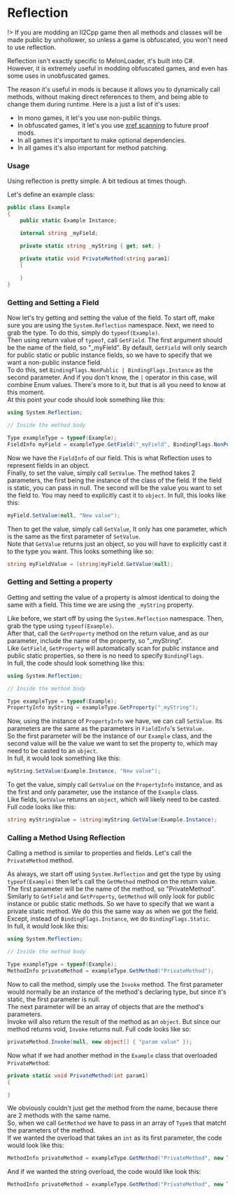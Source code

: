# Reflection

!> If you are modding an Il2Cpp game then all methods and classes will be made public by unhollower, so unless a game is obfuscated, you won't need to use reflection.

Reflection isn't exactly specific to MelonLoader, it's built into C#.<br>
However, it is extremely useful in modding obfuscated games, and even has some uses in unobfuscated games.

The reason it's useful in mods is because it allows you to dynamically call methods, without making direct references to them, and being able to change them during runtime.
Here is a just a list of it's uses:
 - In mono games, it let's you use non-public things. 
 - In obfuscated games, it let's you use [xref scanning](xrefscanning.md) to future proof mods.
 - In all games it's important to make optional dependencies.
 - In all games it's also important for method patching.

### Usage
Using reflection is pretty simple. A bit tedious at times though.

Let's define an example class:
```cs
public class Example
{
    public static Example Instance;

    internal string _myField;

    private static string _myString { get; set; }

    private static void PrivateMethod(string param1)
    {
        
    }
}
```

### Getting and Setting a Field

Now let's try getting and setting the value of the field.
To start off, make sure you are using the `System.Reflection` namespace. 
Next, we need to grab the type. To do this, simply do `typeof(Example)`.<br>
Then using return value of `typeof`, call `GetField`. The first argument should be the name of the field, so "_myField".
By default, `GetField` will only search for public static or public instance fields, so we have to specify that we want a non-public instance field.<br>
To do this, set `BindingFlags.NonPublic | BindingFlags.Instance` as the second parameter. And if you don't know, the `|` operator in this case, will combine Enum values.
 There's more to it, but that is all you need to know at this moment.<br>
 At this point your code should look something like this:
 ```cs
 using System.Reflection;

 // Inside the method body

 Type exampleType = typeof(Example);
 FieldInfo myField = exampleType.GetField("_myField", BindingFlags.NonPublic | BindingFlags.Instance);
 ```

Now we have the `FieldInfo` of our field. This is what Reflection uses to represent fields in an object.<br>
Finally, to set the value, simply call `SetValue`. The method takes 2 parameters, the first being the instance of the class of the field. If the field is static, you can pass in null. The second will be the value you want to set the field to. You may need to explicitly cast it to `object`.
In full, this looks like this:
```cs
myField.SetValue(null, "New value");
```

Then to get the value, simply call `GetValue`, It only has one parameter, which is the same as the first parameter of `SetValue`.<br>
Note that `GetValue` returns just an object, so you will have to explicitly cast it to the type you want.
This looks something like so:
```cs
string myFieldValue = (string)myField.GetValue(null);
```

### Getting and Setting a property

Getting and setting the value of a property is almost identical to doing the same with a field. This time we are using the `_myString` property.

Like before, we start off by using the `System.Reflection` namespace. Then, grab the type using `typeof(Example)`.<br>
After that, call the `GetProperty` method on the return value, and as our parameter, include the name of the property, so "_myString".<br>
Like `GetField`, `GetProperty` will automatically scan for public instance and public static properties, so there is no need to specify `BindingFlags`.<br>
In full, the code should look something like this:
```cs
using System.Reflection;

// Inside the method body

Type exampleType = typeof(Example);
PropertyInfo myString = exampleType.GetProperty("_myString");
```
Now, using the instance of `PropertyInfo` we have, we can call `SetValue`. Its parameters are the same as the parameters in `FieldInfo`'s `SetValue`.<br>
So the first parameter will be the instance of our `Example` class, and the second value will be the value we want to set the property to, which may need to be casted to an `object`.<br>
In full, it would look something like this:
```cs
myString.SetValue(Example.Instance, "New value");
```

To get the value, simply call `GetValue` on the `PropertyInfo` instance, and as the first and only parameter, use the instance of the `Example` class.<br>
Like fields, `GetValue` returns an `object`, which will likely need to be casted.<br>
Full code looks like this:
```cs
string myStringValue = (string)myString.GetValue(Example.Instance);
```

### Calling a Method Using Reflection

Calling a method is similar to properties and fields. Let's call the `PrivateMethod` method.

As always, we start off using `System.Reflection` and get the type by using `typeof(Example)` then let's call the `GetMethod` method on the return value.<br>
The first parameter will be the name of the method, so "PrivateMethod".<br>
Similarly to `GetField` and `GetProperty`, `GetMethod` will only look for public instance or public static methods. So we have to specify that we want a private static method.
We do this the same way as when we got the field. Except, instead of `BindingFlags.Instance`, we do `BindingFlags.Static`. <br>
In full, it would look like this:
```cs
using System.Reflection;

// Inside the method body

Type exampleType = typeof(Example);
MethodInfo privateMethod = exampleType.GetMethod("PrivateMethod");
```

Now to call the method, simply use the `Invoke` method. The first parameter would normally be an instance of the method's declaring type, but since it's static, the first parameter is null.<br>
The next parameter will be an array of objects that are the method's parameters.<br>
Invoke will also return the result of the method as an `object`. But since our method returns void, `Invoke` returns null.
Full code looks like so:
```cs
privateMethod.Invoke(null, new object[] { "param value" });
```

Now what if we had another method in the `Example` class that overloaded `PrivateMethod`:
```cs
private static void PrivateMethod(int param1)
{

}
```
We obviously couldn't just get the method from the name, because there are 2 methods with the same name.<br>
So, when we call `GetMethod` we have to pass in an array of `Type`s that matcht the parameters of the method.<br>
If we wanted the overload that takes an `int` as its first parameter, the code would look like this:
```cs
MethodInfo privateMethod = exampleType.GetMethod("PrivateMethod", new Type[] { typeof(int) });
```
And if we wanted the string overload, the code would like look this:
```cs
MethodInfo privateMethod = exampleType.GetMethod("PrivateMethod", new Type[] { typeof(string) });
```
